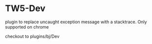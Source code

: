 TW5-Dev
=======
plugin to replace uncaught exception message with a stacktrace.
Only supported on chrome

checkout to 
plugins/bj/Dev
